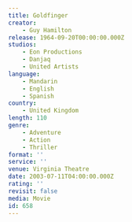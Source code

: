 ```yaml
---
title: Goldfinger
creator:
    - Guy Hamilton
release: 1964-09-20T00:00:00.000Z
studios:
    - Eon Productions
    - Danjaq
    - United Artists
language:
    - Mandarin
    - English
    - Spanish
country:
    - United Kingdom
length: 110
genre:
    - Adventure
    - Action
    - Thriller
format: ''
service: ''
venue: Virginia Theatre
date: 2003-07-11T04:00:00.000Z
rating: ''
revisit: false
media: Movie
id: 658
---
```



